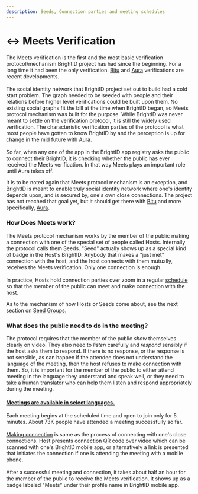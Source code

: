 ```yaml
---
description: Seeds, Connection parties and meeting schedules
---
```


# ↔ Meets Verification

The Meets verification is the first and the most basic verification protocol/mechanism BrightID project has had since the beginning. For a long time it had been the only verification. [Bitu](../bitu-verification.md) and [Aura](http://127.0.0.1:5000/o/-Mk6LhpUAwiJGeZ-g2uM/s/jGtnCGfucgnFNbDgcdxy/) verifications are recent developments.\
\
The social identity network that BrightID project set out to build had a cold start problem. The graph needed to be seeded with people and their relations before higher level verifications could be built upon them. No existing social graphs fit the bill at the time when BrightID began, so Meets protocol mechanism was built for the purpose. While BrightID was never meant to settle on the verification protocol, it is still the widely used verification. The characteristic verification parties of the protocol is what most people have gotten to know BrightID by and the perception is up for change in the mid future with Aura.\
\
So far, when any one of the app in the BrightID app registry asks the public to connect their BrightID, it is checking whether the public has ever received the Meets verification. In that way Meets plays an important role until Aura takes off.

It is to be noted again that Meets protocol mechanism is an exception, and BrightID is meant to enable truly social identity network where one's identity depends upon, and is secured by, one's own close connections. The project has not reached that goal yet, but it should get there with [Bitu](../bitu-verification.md) and more specifically, [Aura](http://127.0.0.1:5000/o/-Mk6LhpUAwiJGeZ-g2uM/s/jGtnCGfucgnFNbDgcdxy/).

### How Does Meets work?

The Meets protocol mechanism works by the member of the public making a connection with one of the special set of people called Hosts. Internally the protocol calls them Seeds. "Seed" actually shows up as a special kind of badge in the Host's BrightID. Anybody that makes a "just met" connection with the host, and the host connects with them mutually, receives the Meets verification. Only one connection is enough.\
\
In practice, Hosts hold connection parties over zoom in a regular [schedule](https://meet.brightid.org) so that the member of the public can meet and make connection with the host.

As to the mechanism of how Hosts or Seeds come about, see the next section on [Seed Groups.](creating-groups.md)

### What does the public need to do in the meeting?

The protocol requires that the member of the public _show_ themselves clearly on video. They also need to _listen_ carefully and _respond_ sensibly if the host asks them to respond. If there is no response, or the response is not sensible, as can happen if the attendee does not understand the language of the meeting, then the host refuses to make connection with them. So, it is important for the member of the public to either attend meeting in the language they understand and speak well, or they need to take a human translator who can help them listen and respond appropriately during the meeting.

#### [Meetings are available in select languages.](https://meet.brightid.org)

Each meeting begins at the scheduled time and open to join only for 5 minutes. About 73K people have attended a meeting successfully so far.[\
](https://meet.brightid.org)\
[Making connection](../making-connections/) is same as the process of connecting with one's close connections. Host presents connection QR code over video which can be scanned with one's BrightID mobile app, or alternatively a link is presented that initiates the connection if one is attending the meeting with a mobile phone.\
\
After a successful meeting and connection, it takes about half an hour for the member of the public to receive the Meets verification. It shows up as a badge labeled "Meets" under their profile name in BrightID mobile app.
